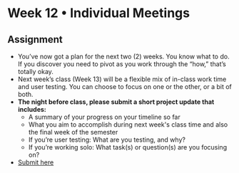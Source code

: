 # Week 12 • Individual Meetings

## Assignment

- You’ve now got a plan for the next two (2) weeks. You know what to do. If you
  discover you need to pivot as you work through the “how,” that’s totally okay.
- Next week’s class (Week 13) will be a flexible mix of in-class work time and
  user testing. You can choose to focus on one or the other, or a bit of both.
- **The night before class, please submit a short project update that includes:**
  - A summary of your progress on your timeline so far
  - What you aim to accomplish during next week's class time and also the final
    week of the semester
  - If you’re user testing: What are you testing, and why?
  - If you’re working solo: What task(s) or question(s) are you focusing on?
- [Submit here](https://forms.gle/CJZMpMpTeDxpvWv18)
